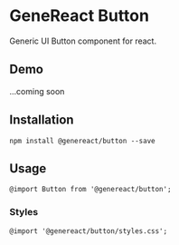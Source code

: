 # GeneReact Button
Generic UI Button component for react.

## Demo
...coming soon

## Installation
```
npm install @genereact/button --save
```

## Usage
```
@import Button from '@genereact/button';
```
### Styles
```
@import '@genereact/button/styles.css';
```

